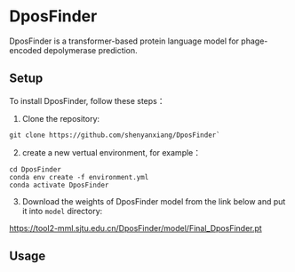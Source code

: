# DposFinder

DposFinder is a transformer-based protein language model for phage-encoded depolymerase prediction.

## Setup

To install DposFinder, follow these steps：

1. Clone the repository:
```
git clone https://github.com/shenyanxiang/DposFinder`
```


2. create a new vertual environment, for example：

```
cd DposFinder
conda env create -f environment.yml
conda activate DposFinder
```

3. Download the weights of DposFinder model from the link below and put it into `model` directory:

https://tool2-mml.sjtu.edu.cn/DposFinder/model/Final_DposFinder.pt


## Usage

